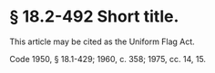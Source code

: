 # § 18.2-492 Short title.

<p>This article may be cited as the Uniform Flag Act.</p><p>Code 1950, § 18.1-429; 1960, c. 358; 1975, cc. 14, 15.</p>
